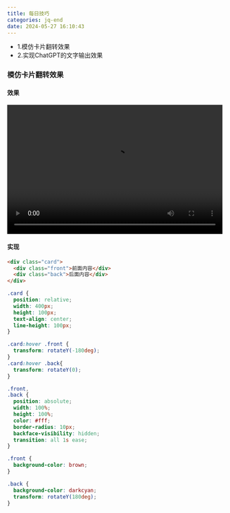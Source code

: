 ```yaml
---
title: 每日技巧
categories: jq-end
date: 2024-05-27 16:10:43
---
```


+ 1.模仿卡片翻转效果
+ 2.实现ChatGPT的文字输出效果

<!-- more -->

### 模仿卡片翻转效果
#### 效果
<video src="/images/img-folder/2024/mrjq/1.mp4" controls="controls" width="500" height="300"></video>

#### 实现
```html
<div class="card">
  <div class="front">前面内容</div>
  <div class="back">后面内容</div>
</div>
```

```css
.card {
  position: relative;
  width: 400px;
  height: 100px;
  text-align: center;
  line-height: 100px;
}

.card:hover .front {
  transform: rotateY(-180deg);
}
.card:hover .back{
  transform: rotateY(0);
}

.front,
.back {
  position: absolute;
  width: 100%;
  height: 100%;
  color: #fff;
  border-radius: 10px;
  backface-visibility: hidden;
  transition: all 1s ease;
}

.front {
  background-color: brown;
}

.back {
  background-color: darkcyan;
  transform: rotateY(180deg);
}
```
